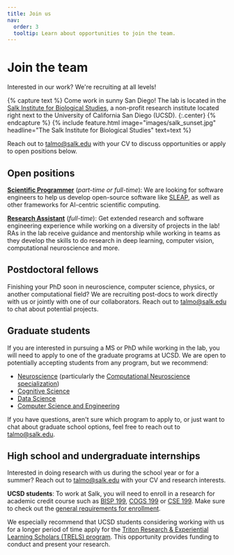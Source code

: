 ```yaml
---
title: Join us
nav:
  order: 3
  tooltip: Learn about opportunities to join the team.
---
```


# <i class="fas fa-user-plus"></i>Join the team

Interested in our work? We're recruiting at all levels!

{% capture text %}
Come work in sunny San Diego! The lab is located in the [Salk Institute for Biological Studies](https://salk.edu), a non-profit research institute located right next to the University of California San Diego (UCSD).
{:.center}
{% endcapture %}
{%
  include feature.html
  image="images/salk_sunset.jpg"
  headline="The Salk Institute for Biological Studies"
  text=text
%}


Reach out to [talmo@salk.edu](mailto:talmo@salk.edu) with your CV to discuss opportunities or apply to open positions below.

## Open positions

[**Scientific Programmer**](https://recruiting2.ultipro.com/SAL1013SIBS/JobBoard/e9f055e1-a105-4f91-9a67-21aea61655fa/OpportunityDetail?opportunityId=e7d20f83-de48-4b65-b1ac-4d953affe7c1) (*part-time or full-time*): We are looking for software engineers to help us develop open-source software like [SLEAP](https://sleap.ai), as well as other frameworks for AI-centric scientific computing.

[**Research Assistant**](https://recruiting2.ultipro.com/SAL1013SIBS/JobBoard/e9f055e1-a105-4f91-9a67-21aea61655fa/OpportunityDetail?opportunityId=7d329afd-27f1-4fef-b346-cbd148bf832e) (*full-time*): Get extended research and software engineering experience while working on a diversity of projects in the lab! RAs in the lab receive guidance and mentorship while working in teams as they develop the skills to do research in deep learning, computer vision, computational neuroscience and more.

## Postdoctoral fellows

Finishing your PhD soon in neuroscience, computer science, physics, or another computational field? We are recruiting post-docs to work directly with us or jointly with one of our collaborators. Reach out to [talmo@salk.edu](mailto:talmo@salk.edu) to chat about potential projects.

## Graduate students

If you are interested in pursuing a MS or PhD while working in the lab, you will need to apply to one of the graduate programs at UCSD. We are open to potentially accepting students from any program, but we recommend:

- [Neuroscience](https://neurograd.ucsd.edu/index.html) (particularly the [Computational Neuroscience specialization](https://neurograd.ucsd.edu/program/comp-neuro/index.html))
- [Cognitive Science](https://cogsci.ucsd.edu/graduates/phd-program/index.html)
- [Data Science](https://datascience.ucsd.edu/academics/graduate/admissions/)
- [Computer Science and Engineering](https://cse.ucsd.edu/graduate/degree-programs)

If you have questions, aren't sure which program to apply to, or just want to chat about graduate school options, feel free to reach out to [talmo@salk.edu](mailto:talmo@salk.edu).

## High school and undergraduate internships

Interested in doing research with us during the school year or for a summer? Reach out to [talmo@salk.edu](mailto:talmo@salk.edu) with your CV and research interests.

**UCSD students**: To work at Salk, you will need to enroll in a research for academic credit course such as [BISP 199](https://biology.ucsd.edu/education/undergrad/research/research-acad-cred/), [COGS 199](https://cogsci.ucsd.edu/undergraduates/student-resources/research.html) or [CSE 199](https://cse.ucsd.edu/undergraduate/cse199-independent-study-undergraduates). Make sure to check out the [general requirements for enrollment](https://students.ucsd.edu/academics/enroll/special-enrollment/special-studies-classes.html).

We especially recommend that UCSD students considering working with us for a longer period of time apply for the [Triton Research & Experiential Learning Scholars (TRELS) program](https://ugresearch.ucsd.edu/research-programs/trels/index.html). This opportunity provides funding to conduct and present your research.